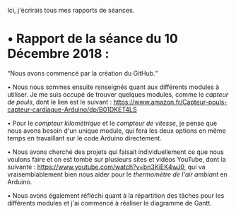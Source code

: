 Ici, j'écrirais tous mes rapports de séances.
    
<h1>• Rapport de la séance du 10 Décembre 2018 :</h1>

<q>Nous avons commencé par la création du GitHub.

• Nous nous sommes ensuite renseignés quant aux différents modules à utiliser. Je me suis occupé de trouver quelques modules, comme le <em>capteur de pouls</em>, dont le lien est le suivant : https://www.amazon.fr/Capteur-pouls-capteur-cardiaque-Arduino/dp/B01DKET4LS

• Pour le <em>compteur kilométrique</em> et le <em>compteur de vitesse</em>, je pense que nous avons besoin d'un unique module, qui fera les deux options en même temps en travaillant sur le code Arduino directement.

• Nous avons cherché des projets qui faisait individuellement ce que nous voulons faire et on est tombé sur plusieurs sites et vidéos YouTube, dont la suivante : https://www.youtube.com/watch?v=bn3KiEK4wJ0, qui va vraisemblablement bien nous aider pour le <em>thermomètre de l'air ambiant</em> en Arduino.

• Nous avons également réfléchi quant à la répartition des tâches pour les différents modules et j'ai commencé à réaliser le diagramme de Gantt.</q>

